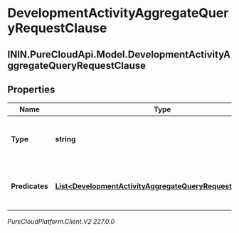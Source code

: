 # DevelopmentActivityAggregateQueryRequestClause

## ININ.PureCloudApi.Model.DevelopmentActivityAggregateQueryRequestClause

## Properties

|Name | Type | Description | Notes|
|------------ | ------------- | ------------- | -------------|
| **Type** | **string** | The logic used to combine the predicates | |
| **Predicates** | [**List&lt;DevelopmentActivityAggregateQueryRequestPredicate&gt;**](DevelopmentActivityAggregateQueryRequestPredicate) | The list of predicates used to filter the data | |



_PureCloudPlatform.Client.V2 227.0.0_
